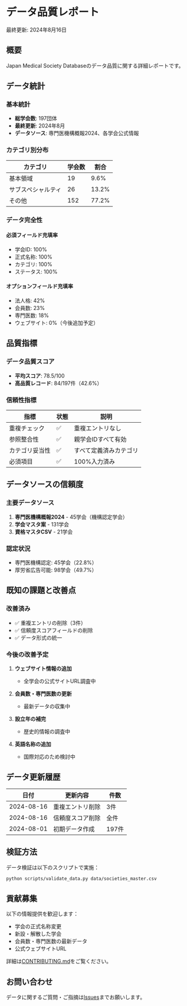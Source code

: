 # データ品質レポート

最終更新: 2024年8月16日

## 概要

Japan Medical Society Databaseのデータ品質に関する詳細レポートです。

## データ統計

### 基本統計
- **総学会数**: 197団体
- **最終更新**: 2024年8月
- **データソース**: 専門医機構概報2024、各学会公式情報

### カテゴリ別分布
| カテゴリ | 学会数 | 割合 |
|---------|-------|------|
| 基本領域 | 19 | 9.6% |
| サブスペシャルティ | 26 | 13.2% |
| その他 | 152 | 77.2% |

### データ完全性

#### 必須フィールド充填率
- 学会ID: 100%
- 正式名称: 100%
- カテゴリ: 100%
- ステータス: 100%

#### オプションフィールド充填率
- 法人格: 42%
- 会員数: 23%
- 専門医数: 18%
- ウェブサイト: 0%（今後追加予定）

## 品質指標

### データ品質スコア
- **平均スコア**: 78.5/100
- **高品質レコード**: 84/197件（42.6%）

### 信頼性指標
| 指標 | 状態 | 説明 |
|-----|------|------|
| 重複チェック | ✅ | 重複エントリなし |
| 参照整合性 | ✅ | 親学会IDすべて有効 |
| カテゴリ妥当性 | ✅ | すべて定義済みカテゴリ |
| 必須項目 | ✅ | 100%入力済み |

## データソースの信頼度

### 主要データソース
1. **専門医機構概報2024** - 45学会（機構認定学会）
2. **学会マスタ案** - 131学会
3. **資格マスタCSV** - 21学会

### 認定状況
- 専門医機構認定: 45学会（22.8%）
- 厚労省広告可能: 98学会（49.7%）

## 既知の課題と改善点

### 改善済み
- ✅ 重複エントリの削除（3件）
- ✅ 信頼度スコアフィールドの削除
- ✅ データ形式の統一

### 今後の改善予定
1. **ウェブサイト情報の追加**
   - 全学会の公式サイトURL調査中
   
2. **会員数・専門医数の更新**
   - 最新データの収集中
   
3. **設立年の補完**
   - 歴史的情報の調査中

4. **英語名称の追加**
   - 国際対応のため検討中

## データ更新履歴

| 日付 | 更新内容 | 件数 |
|------|---------|------|
| 2024-08-16 | 重複エントリ削除 | 3件 |
| 2024-08-16 | 信頼度スコア削除 | 全件 |
| 2024-08-01 | 初期データ作成 | 197件 |

## 検証方法

データ検証は以下のスクリプトで実施：
```bash
python scripts/validate_data.py data/societies_master.csv
```

## 貢献募集

以下の情報提供を歓迎します：
- 学会の正式名称変更
- 新設・解散した学会
- 会員数・専門医数の最新データ
- 公式ウェブサイトURL

詳細は[CONTRIBUTING.md](CONTRIBUTING.md)をご覧ください。

## お問い合わせ

データに関するご質問・ご指摘は[Issues](https://github.com/KazuyukiGui/japan-medical-society-database/issues)までお願いします。